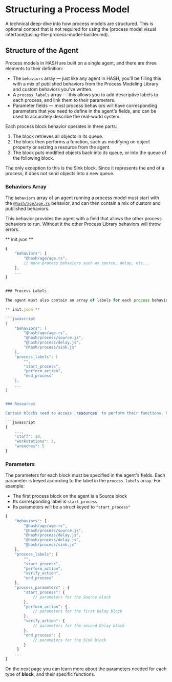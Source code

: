 # Structuring a Process Model

<Hint style="info">
A technical deep-dive into how process models are structured. This is optional context that is not required for using the [process model visual interface](using-the-process-model-builder.md).
</Hint>

## Structure of the Agent

Process models in HASH are built on a single agent, and there are three elements to their definition:

* The `behaviors` array — just like any agent in HASH, you'll be filling this with a mix of published behaviors from the Process Modeling Library and custom behaviors you've written.
* A `process_labels` array — this allows you to add descriptive labels to each process, and link them to their parameters.
* Parameter fields — most process behaviors will have corresponding parameters that you need to define in the agent's fields, and can be used to accurately describe the real-world system.

Each process block behavior operates in three parts:

1. The block retrieves all objects in its queue.
2. The block then performs a function, such as modifying on object property or seizing a resource from the agent.
3. The block puts modified objects back into its queue, or into the queue of the following block.

<Hint style="warning">
The only exception to this is the Sink block. Since it represents the end of a process, it does not send objects into a new queue.
</Hint>

### Behaviors Array

The `behaviors` array of an agent running a process model must start with the [`@hash/age/age.rs`](https://hash.ai/@hash/age) behavior, and can then contain a mix of custom and published behaviors.

<Hint style="warning">
This behavior provides the agent with a field that allows the other process behaviors to run. Without it the other Process Library behaviors will throw errors.
</Hint>

** init.json **

```javascript
{
    "behaviors": [
        "@hash/age/age.rs",
        // more process behaviors such as source, delay, etc...
    ],
    ...
}


### Process Labels

The agent must also contain an array of labels for each process behavior. The labels allow you to give a descriptive name to each block. Only the behaviors listed on the following Process Behaviors page require a label; all other published or custom behaviors should have a `""` placeholder string.

** init.json **

```javascript
{
    "behaviors": [
        "@hash/age/age.rs",
        "@hash/process/source.js", 
        "@hash/process/delay.js", 
        "@hash/process/sink.js"
    ],
    "process_labels": [
        "",
        "start_process",
        "perform_action",
        "end_process"
    ],
    ...
}


### Resources

Certain blocks need to access `resources` to perform their functions. Resources can represent any quantifiable thing required to complete a task, for instance: staff, workstations, and wrenches. Resources should be represented on the process agents state as a field, with a number value representing how many are currently available. For example:

```javascript
{
    ...,
    "staff": 10,
    "workstations": 3,
    "wrenches": 5
}
```

### Parameters

The parameters for each block must be specified in the agent's fields. Each parameter is keyed according to the label in the `process_labels` array. For example:

* The first process block on the agent is a Source block
* Its corresponding label is `start_process`
* Its parameters will be a struct keyed to `"start_process"`

```javascript
{
    "behaviors": [
        "@hash/age/age.rs",
        "@hash/process/source.js", 
        "@hash/process/delay.js",
        "@hash/process/delay.js", 
        "@hash/process/sink.js"
    ],
    "process_labels": [
        "",
        "start_process",
        "perform_action",
        "verify_action",
        "end_process"
    ],
    "process_parameters" : {
        "start_process": {
            // parameters for the Source block
        },
        "perform_action": {
            // parameters for the first Delay block
        },
        "verify_action": {
            // parameters for the second Delay block
        },
        "end_process": {
            // parameters for the Sink block
        }
     }
    ...
}
```

On the next page you can learn more about the parameters needed for each type of **block**, and their specific functions.

